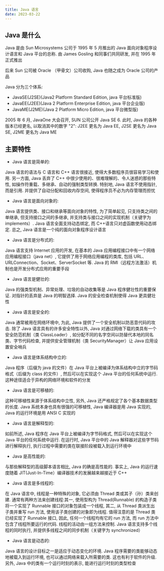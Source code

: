 ```yaml
---
title: Java 语言
date: 2023-03-22
---
```


## Java 是什么

Java 是由 Sun Microsystems 公司于 1995 年 5 月推出的 Java 面向对象程序设计语言和 Java 平台的总称. 由 James Gosling 和同事们共同研发, 并在 1995 年正式推出

后来 Sun 公司被 Oracle （甲骨文）公司收购, Java 也随之成为 Oracle 公司的产品

Java 分为三个体系:

- JavaSE(J2SE)(Java2 Platform Standard Edition, java 平台标准版)
- JavaEE(J2EE)(Java 2 Platform Enterprise Edition, java 平台企业版)
- JavaME(J2ME)(Java 2 Platform Micro Edition, java 平台微型版)

2005 年 6 月, JavaOne 大会召开, SUN 公司公开 Java SE 6. 此时, Java 的各种版本已经更名, 以取消其中的数字 "2": J2EE 更名为 Java EE, J2SE 更名为 Java SE, J2ME 更名为 Java ME

## 主要特性

- Java 语言是简单的:

Java 语言的语法与 C 语言和 C++ 语言很接近, 使得大多数程序员很容易学习和使用. 另一方面, Java 丢弃了 C++ 中很少使用的、很难理解的、令人迷惑的那些特性, 如操作符重载、多继承、自动的强制类型转换. 特别地, Java 语言不使用指针, 而是引用. 并提供了自动分配和回收内存空间, 使得程序员不必为内存管理而担忧

- Java 语言是面向对象的:

Java 语言提供类、接口和继承等面向对象的特性, 为了简单起见, 只支持类之间的单继承, 但支持接口之间的多继承, 并支持类与接口之间的实现机制（关键字为 implements）. Java 语言全面支持动态绑定, 而 C++语言只对虚函数使用动态绑定. 总之, Java 语言是一个纯的面向对象程序设计语言

- Java 语言是分布式的:

Java 语言支持 Internet 应用的开发, 在基本的 Java 应用编程接口中有一个网络应用编程接口（java net）, 它提供了用于网络应用编程的类库, 包括 URL、URLConnection、Socket、ServerSocket 等. Java 的 RMI（远程方法激活）机制也是开发分布式应用的重要手段

- Java 语言是健壮的:

Java 的强类型机制、异常处理、垃圾的自动收集等是 Java 程序健壮性的重要保证. 对指针的丢弃是 Java 的明智选择. Java 的安全检查机制使得 Java 更具健壮性

- Java 语言是安全的:

Java 通常被用在网络环境中, 为此, Java 提供了一个安全机制以防恶意代码的攻击. 除了 Java 语言具有的许多安全特性以外, Java 对通过网络下载的类具有一个安全防范机制（类 ClassLoader）, 如分配不同的名字空间以防替代本地的同名类、字节代码检查, 并提供安全管理机制（类 SecurityManager）让 Java 应用设置安全哨兵

- Java 语言是体系结构中立的:

Java 程序（后缀为 java 的文件）在 Java 平台上被编译为体系结构中立的字节码格式（后缀为 class 的文件）, 然后可以在实现这个 Java 平台的任何系统中运行. 这种途径适合于异构的网络环境和软件的分发

- Java 语言是可移植的:

这种可移植性来源于体系结构中立性, 另外, Java 还严格规定了各个基本数据类型的长度. Java 系统本身也具有很强的可移植性, Java 编译器是用 Java 实现的, Java 的运行环境是用 ANSI C 实现的

- Java 语言是解释型的:

如前所述, Java 程序在 Java 平台上被编译为字节码格式, 然后可以在实现这个 Java 平台的任何系统中运行. 在运行时, Java 平台中的 Java 解释器对这些字节码进行解释执行, 执行过程中需要的类在联接阶段被载入到运行环境中

- Java 是高性能的:

与那些解释型的高级脚本语言相比, Java 的确是高性能的. 事实上, Java 的运行速度随着 JIT(Just-In-Time）编译器技术的发展越来越接近于 C++

- Java 语言是多线程的:

在 Java 语言中, 线程是一种特殊的对象, 它必须由 Thread 类或其子（孙）类来创建. 通常有两种方法来创建线程:其一, 使用型构为 Thread(Runnable) 的构造子类将一个实现了 Runnable 接口的对象包装成一个线程, 其二, 从 Thread 类派生出子类并重写 run 方法, 使用该子类创建的对象即为线程. 值得注意的是 Thread 类已经实现了 Runnable 接口, 因此, 任何一个线程均有它的 run 方法, 而 run 方法中包含了线程所要运行的代码. 线程的活动由一组方法来控制. Java 语言支持多个线程的同时执行, 并提供多线程之间的同步机制（关键字为 synchronized）

- Java 语言是动态的:

Java 语言的设计目标之一是适应于动态变化的环境. Java 程序需要的类能够动态地被载入到运行环境, 也可以通过网络来载入所需要的类. 这也有利于软件的升级. 另外, Java 中的类有一个运行时刻的表示, 能进行运行时刻的类型检查
